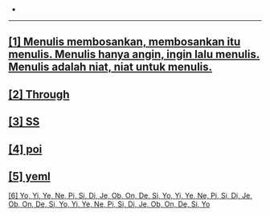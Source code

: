 -
---
<a href="/_home/127.0.0.1" target='_blank' style="color:currentcolor">[1] Menulis membosankan, membosankan itu menulis. Menulis hanya angin, ingin lalu menulis. Menulis adalah niat, niat untuk menulis.</a>
---
<a href="/_home/█" target='_blank' style="color:currentcolor">[2] Through</a>
---
<a href="/_home/sysrq.md" target='_blank' style="color:currentcolor">[3] SS</a>
---
<a href="/_home/0:01.txt" target='_blank' style="color:currentcolor">[4] poi</a>
---
<a href="/_home/whom.atx" target='_blank' style="color:currentcolor">[5] yeml</a>
---
<a href="/_home/dar.atx" target='_blank' style="color:currentcolor">[6] Yo, Yi, Ye, Ne, Pi, Si, Di, Je, Ob, On, De, Si, Yo, Yi, Ye, Ne, Pi, Si, Di, Je, Ob, On, De, Si, Yo, Yi, Ye, Ne, Pi, Si, Di, Je, Ob, On, De, Si, Yo</a>
